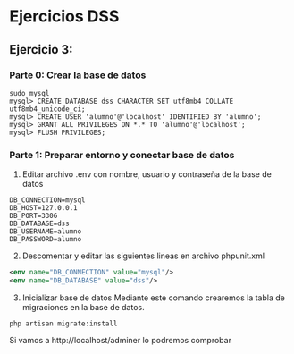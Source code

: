 # Ejercicios DSS

## Ejercicio 3:
### Parte 0: Crear la base de datos
```console
sudo mysql 
mysql> CREATE DATABASE dss CHARACTER SET utf8mb4 COLLATE 
utf8mb4_unicode_ci; 
mysql> CREATE USER 'alumno'@'localhost' IDENTIFIED BY 'alumno'; 
mysql> GRANT ALL PRIVILEGES ON *.* TO 'alumno'@'localhost'; 
mysql> FLUSH PRIVILEGES; 
```

### Parte 1: Preparar entorno y conectar base de datos
1. Editar archivo .env con nombre, usuario y contraseña de la base de datos
```env
DB_CONNECTION=mysql
DB_HOST=127.0.0.1
DB_PORT=3306
DB_DATABASE=dss
DB_USERNAME=alumno
DB_PASSWORD=alumno
```

2. Descomentar y editar las siguientes lineas en archivo phpunit.xml
```xml
<env name="DB_CONNECTION" value="mysql"/> 
<env name="DB_DATABASE" value="dss"/>
```

3. Inicializar base de datos
Mediante este comando crearemos la tabla de migraciones en la base de datos. 
```console
php artisan migrate:install
```
Si vamos a http://localhost/adminer lo podremos comprobar
